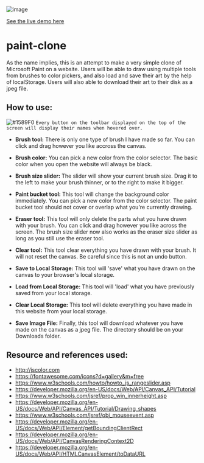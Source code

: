 ![image](https://user-images.githubusercontent.com/55536824/204709802-875167e2-8d16-4a73-b06e-5c288254ae69.png)


[See the live demo here](https://rifkyzena.github.io/paint-clone/)

# paint-clone
As the name implies, this is an attempt to make a very simple clone of Microsoft Paint on a website. Users will be able to draw using multiple tools from brushes to color pickers, and also load and save their art by the help of localStorage. Users will also able to download their art to their disk as a jpeg file. 

## How to use:
![#1589F0](https://placehold.co/15x15/1589F0/1589F0.png) `Every button on the toolbar displayed on the top of the screen will display their names when hovered over.`

- **Brush tool:** There is only one type of brush I have made so far. You can click and drag however you like accross the canvas.
- **Brush color:** You can pick a new color from the color selector. The basic color when you open the website will always be black.
- **Brush size slider:** The slider will show your current brush size. Drag it to the left to make your brush thinner, or to the right to make it bigger.
- **Paint bucket tool:** This tool will change the background color immediately. You can pick a new color from the color selector. The paint bucket tool should not cover or overlap what you're currently drawing.

- **Eraser tool:** This tool will only delete the parts what you have drawn with your brush. You can click and drag however you like across the screen. The brush size slider now also works as the eraser size slider as long as you still use the eraser tool.

- **Clear tool:** This tool clear everything you have drawn with your brush. It will not reset the canvas. Be careful since this is not an undo button.

- **Save to Local Storage:** This tool will 'save' what you have drawn on the canvas to your browser's local storage.

- **Load from Local Storage:** This tool will 'load' what you have previously saved from your local storage. 

- **Clear Local Storage:** This tool will delete everything you have made in this website from your local storage.

- **Save Image File:** Finally, this tool will download whatever you have made on the canvas as a jpeg file. The directory should be on your Downloads folder.

## Resource and references used:
- http://jscolor.com
- https://fontawesome.com/icons?d=gallery&m=free
- https://www.w3schools.com/howto/howto_js_rangeslider.asp
- https://developer.mozilla.org/en-US/docs/Web/API/Canvas_API/Tutorial
- https://www.w3schools.com/jsref/prop_win_innerheight.asp
- https://developer.mozilla.org/en-US/docs/Web/API/Canvas_API/Tutorial/Drawing_shapes
- https://www.w3schools.com/jsref/obj_mouseevent.asp
- https://developer.mozilla.org/en-US/docs/Web/API/Element/getBoundingClientRect
- https://developer.mozilla.org/en-US/docs/Web/API/CanvasRenderingContext2D
- https://developer.mozilla.org/en-US/docs/Web/API/HTMLCanvasElement/toDataURL


